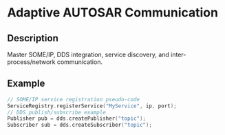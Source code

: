 # Adaptive AUTOSAR Communication

## Description
Master SOME/IP, DDS integration, service discovery, and inter-process/network communication.

## Example
```cpp
// SOME/IP service registration pseudo-code
ServiceRegistry.registerService("MyService", ip, port);
// DDS publish/subscribe example
Publisher pub = dds.createPublisher("topic");
Subscriber sub = dds.createSubscriber("topic");
```
